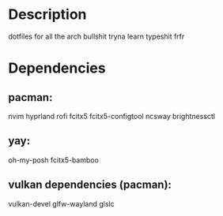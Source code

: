# Description
dotfiles for all the arch bullshit tryna learn typeshit frfr

# Dependencies

## pacman:
nvim hyprland rofi fcitx5 fcitx5-configtool ncsway brightnessctl

## yay:
oh-my-posh fcitx5-bamboo

## vulkan dependencies (pacman):
vulkan-devel glfw-wayland glslc
